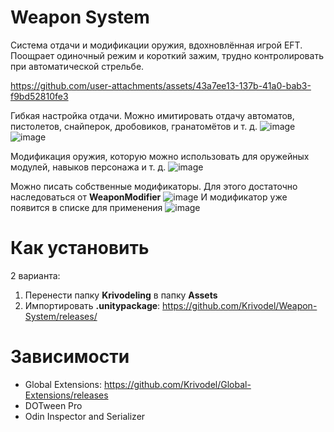 # Weapon System
Система отдачи и модификации оружия, вдохновлённая игрой EFT. Поощрает одиночный режим и короткий зажим, трудно контролировать при автоматической стрельбе.

https://github.com/user-attachments/assets/43a7ee13-137b-41a0-bab3-f9bd52810fe3

Гибкая настройка отдачи. Можно имитировать отдачу автоматов, пистолетов, снайперок, дробовиков, гранатомётов и т. д.
![image](https://github.com/user-attachments/assets/19e4ce14-98ca-4200-ba24-02e51d03c4cc)
![image](https://github.com/user-attachments/assets/da7bff05-d1d3-459e-a7ae-1a52bd30e608)

Модификация оружия, которую можно использовать для оружейных модулей, навыков персонажа и т. д.
![image](https://github.com/user-attachments/assets/8dc243fd-5100-4668-b392-64e097cab97a)

Можно писать собственные модификаторы. Для этого достаточно наследоваться от **WeaponModifier**
![image](https://github.com/user-attachments/assets/d964f7e6-6f74-4d24-967c-dac90b34276f)
И модификатор уже появится в списке для применения
![image](https://github.com/user-attachments/assets/8a0fb88c-2751-4da7-a4c6-d1741167e41c)

# Как установить
2 варианта:
1) Перенести папку **Krivodeling** в папку **Assets**
2) Импортировать **.unitypackage**: https://github.com/Krivodel/Weapon-System/releases/
# Зависимости
- Global Extensions: https://github.com/Krivodel/Global-Extensions/releases
- DOTween Pro
- Odin Inspector and Serializer
